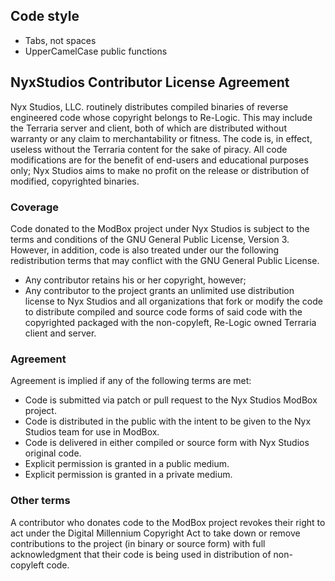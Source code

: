 ## Code style

* Tabs, not spaces
* UpperCamelCase public functions

## NyxStudios Contributor License Agreement

Nyx Studios, LLC. routinely distributes compiled binaries of reverse engineered code whose copyright belongs to Re-Logic. This may include the Terraria server and client, both of which are distributed without warranty or any claim to merchantability or fitness. The code is, in effect, useless without the Terraria content for the sake of piracy. All code modifications are for the benefit of end-users and educational purposes only; Nyx Studios aims to make no profit on the release or distribution of modified, copyrighted binaries.

### Coverage

Code donated to the ModBox project under Nyx Studios is subject to the terms and conditions of the GNU General Public License, Version 3. However, in addition, code is also treated under our the following redistribution terms that may conflict with the GNU General Public License.

* Any contributor retains his or her copyright, however;
* Any contributor to the project grants an unlimited use distribution license to Nyx Studios and all organizations that fork or modify the code to distribute compiled and source code forms of said code with the copyrighted packaged with the non-copyleft, Re-Logic owned Terraria client and server.

### Agreement

Agreement is implied if any of the following terms are met:

* Code is submitted via patch or pull request to the Nyx Studios ModBox project.
* Code is distributed in the public with the intent to be given to the Nyx Studios team for use in ModBox.
* Code is delivered in either compiled or source form with Nyx Studios original code.
* Explicit permission is granted in a public medium.
* Explicit permission is granted in a private medium.

### Other terms

A contributor who donates code to the ModBox project revokes their right to act under the Digital Millennium Copyright Act to take down or remove contributions to the project (in binary or source form) with full acknowledgment that their code is being used in distribution of non-copyleft code.

